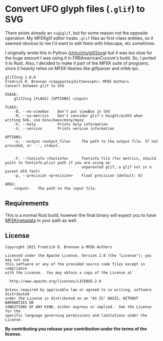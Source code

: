 # Convert UFO glyph files (`.glif`) to SVG

There exists already an `svg2glif`, but for some reason not the opposite operation. My MFEKglif editor treats `.glif` files as first-class entities, so it seemed obvious to me I'd want to edit them with Inkscape, etc sometimes.

I originally wrote this in Python ([ctrlcctrlv/glif2svg](https://github.com/ctrlcctrlv/glif2svg)) but it was too slow for the huge amount I was using it in FRBAmericanCursive's build. So, I ported it to Rust. Also, I decided to make it part of the MFEK suite of programs, since it heavily relies on MFEK libaries like glifparser and mfek-ipc.

```
glif2svg 1.0.0
Fredrick R. Brennan <copypasteⒶkittens⊙ph>; MFEK Authors
Convert between glif to SVG

USAGE:
    glif2svg [FLAGS] [OPTIONS] <input>

FLAGS:
    -B, --no-viewbox    Don't put viewBox in SVG
    -M, --no-metrics    Don't consider glif's height/width when writing SVG, use minx/maxx/miny/maxy
    -h, --help          Prints help information
    -V, --version       Prints version information

OPTIONS:
    -o, --output <output_file>     The path to the output file. If not provided, or `-`, stdout.
                                   
                                   
    -F, --fontinfo <fontinfo>      fontinfo file (for metrics, should point to fontinfo.plist path if you are using an
                                   unparented glif, a glif not in a parent UFO font)
    -p, --precision <precision>    Float precision [default: 6]

ARGS:
    <input>    The path to the input file.
```

## Requirements

This is a normal Rust build; however the final binary will expect you to have [MFEKmetadata](https://github.com/MFEK/metadata) in your path as well.

## License

```
Copyright 2021 Fredrick R. Brennan & MFEK Authors

Licensed under the Apache License, Version 2.0 (the "License"); you may not use
this software or any of the provided source code files except in compliance
with the License.  You may obtain a copy of the License at

  http://www.apache.org/licenses/LICENSE-2.0

Unless required by applicable law or agreed to in writing, software distributed
under the License is distributed on an "AS IS" BASIS, WITHOUT WARRANTIES OR
CONDITIONS OF ANY KIND, either express or implied.  See the License for the
specific language governing permissions and limitations under the License.
```

**By contributing you release your contribution under the terms of the license.**
